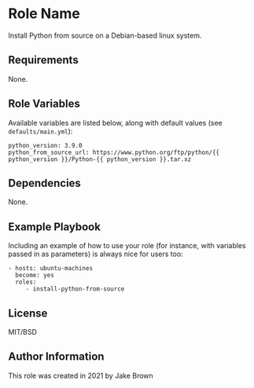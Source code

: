 Role Name
=========

Install Python from source on a Debian-based linux system.

Requirements
------------

None.

Role Variables
--------------

Available variables are listed below, along with default values (see `defaults/main.yml`):
```
python_version: 3.9.0
python_from_source_url: https://www.python.org/ftp/python/{{ python_version }}/Python-{{ python_version }}.tar.xz
```

Dependencies
------------

None.

Example Playbook
----------------

Including an example of how to use your role (for instance, with variables passed in as parameters) is always nice for users too:

    - hosts: ubuntu-machines
      become: yes
      roles:
         - install-python-from-source

License
-------

MIT/BSD

Author Information
------------------

This role was created in 2021 by Jake Brown
